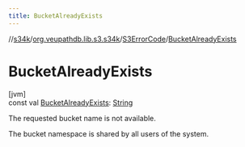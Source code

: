 ```yaml
---
title: BucketAlreadyExists
---
```

//[s34k](../../../index.html)/[org.veupathdb.lib.s3.s34k](../index.html)/[S3ErrorCode](index.html)/[BucketAlreadyExists](-bucket-already-exists.html)



# BucketAlreadyExists



[jvm]\
const val [BucketAlreadyExists](-bucket-already-exists.html): [String](https://kotlinlang.org/api/latest/jvm/stdlib/kotlin/-string/index.html)



The requested bucket name is not available.



The bucket namespace is shared by all users of the system.





